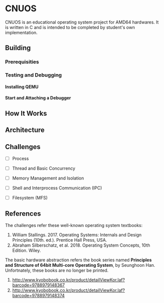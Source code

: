 # CNUOS
CNUOS is an educational operating system project for AMD64 hardwares. It is written in C and is intended to be completed by student's own implementation.

## Building

### Prerequisities

### Testing and Debugging

#### Installing QEMU

#### Start and Attaching a Debugger

## How It Works

## Architecture

## Challenges
 * [ ] Process

 * [ ] Thread and Basic Concurrency

 * [ ] Memory Management and Isolation

 * [ ] Shell and Interprocess Communication (IPC)

 * [ ] Filesystem (MFS)

## References
The challenges refer these well-known operating system textbooks:
 1. William Stallings. 2017. Operating Systems: Internals and Design Principles (10th. ed.). Prentice Hall Press, USA.
 2. Abraham Silberschatz, et al. 2018. Operating System Concepts, 10th Edition. Wiley. 

The basic hardware abstraction refers the book series named **Principles and Structure of 64bit Multi-core Operating System**, by Seunghoon Han. Unfortnately, these books are no longer be printed.
 1. http://www.kyobobook.co.kr/product/detailViewKor.laf?barcode=9788979148367
 2. http://www.kyobobook.co.kr/product/detailViewKor.laf?barcode=9788979148374 
